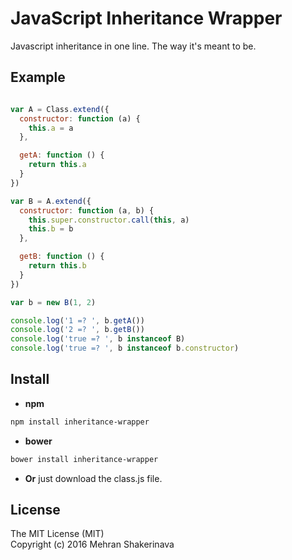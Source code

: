 # JavaScript Inheritance Wrapper

Javascript inheritance in one line. The way it's meant to be.

## Example

```javascript

var A = Class.extend({
  constructor: function (a) {
    this.a = a
  },

  getA: function () {
    return this.a
  }
})

var B = A.extend({
  constructor: function (a, b) {
    this.super.constructor.call(this, a)
    this.b = b
  },

  getB: function () {
    return this.b
  }
})

var b = new B(1, 2)

console.log('1 =? ', b.getA())
console.log('2 =? ', b.getB())
console.log('true =? ', b instanceof B)
console.log('true =? ', b instanceof b.constructor)

```

## Install

* **npm**

```sh
npm install inheritance-wrapper
```

* **bower**

```sh
bower install inheritance-wrapper
```

* **Or** just download the class.js file.

## License

The MIT License (MIT)  
Copyright (c) 2016 Mehran Shakerinava
